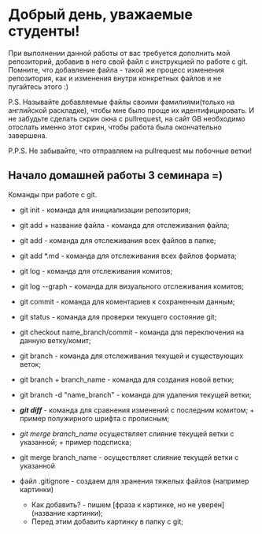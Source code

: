 # Добрый день, уважаемые студенты! 
  При выполнении данной работы от вас требуется дополнить мой репозиторий, добавив в него свой файл с инструкцией по работе с git. Помните, что добавление файла - такой же процесс изменения репозитория, как и изменения внутри конкретных файлов и не пугайтесь этого :)

  P.S. Называйте добавляемые файлы своими фамилиями(только на английской раскладке), чтобы мне было проще их идентифицировать. И не забудьте сделать скрин окна с pullrequest, на сайт GB необходимо отослать именно этот скрин, чтобы работа была окончательно завершена.

  P.P.S. Не забывайте, что отправляем на pullrequest мы побочные ветки!

  ## Начало домашней работы 3 семинара =)

  Команды при работе с git.

  * git init - команда для инициализации репозитория;
  
  * git add + название файла - команда для отслеживания файла;
  
  * git add - команда для отслеживания всех файлов в папке;

  * git add *.md - команда для отслеживания всех файлов формата;

  * git log - команда для отслеживания комитов;

  * git log --graph - команда для визуального отслеживания комитов;

  * git commit - команда для коментариев к сохраненным данным;

  * git status - команда для проверки текущего состояние git;

  * git checkout name_branch/commit - команда для переключения на данную ветку/комит;
  
  * git branch - команда для отслеживания текущей и существующих веток;

  * git branch + branch_name - команда для создания новой ветки;

  * git branch -d "name_branch" - команда для удаления текущей ветки;

  * _**git diff**_ - команда для сравнения изменений с последним комитом; + пример полужирного шрифта с прописным;

  * *git merge branch_name* осуществляет слияние текущей ветки с указанной; + пример подсписка;

  * git merge branch_name - осуществляет слияние текущей ветки с указанной

  * файл .gitignore - создаем для хранения тяжелых файлов (например картинки)
    * Как добавить? - пишем [фраза к картинке, но не уверен](название картинки);
    * Перед этим добавить картинку в папку с git;